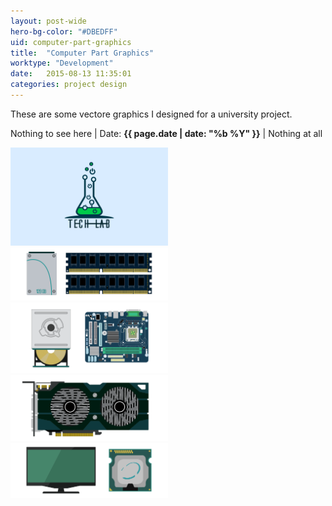 ```yaml
---
layout: post-wide
hero-bg-color: "#DBEDFF"
uid: computer-part-graphics
title:  "Computer Part Graphics"
worktype: "Development"
date:   2015-08-13 11:35:01
categories: project design
---
```


<p>
	These are some vectore graphics I designed for a university project.
</p>

<p class="meta">
  Nothing to see here | Date: <strong>{{ page.date | date: "%b %Y" }}</strong> | Nothing at all
</p>

<div class="showcase">
  <img style="width:50%" src="/images/portfolio/computer-part-graphics/1.png" alt="">
  <img style="width:50%" src="/images/portfolio/computer-part-graphics/2.png" alt="">
  <img style="width:50%" src="/images/portfolio/computer-part-graphics/3.png" alt="">
  <img style="width:50%" src="/images/portfolio/computer-part-graphics/4.png" alt="">
  <img style="width:50%" src="/images/portfolio/computer-part-graphics/5.png" alt="">
</div>
